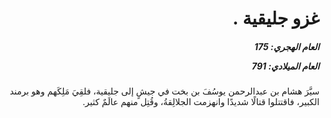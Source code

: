 <h1 dir="rtl">غزو جليقية .</h1>

<h5 dir="rtl">العام الهجري:  175

العام الميلادي: 791

</h5>

<p dir="rtl">سيَّرَ هشام بن عبدالرحمن يوسُفَ بن بخت في جيشٍ إلى جليقية، فلقِيَ مَلِكَهم وهو برمند الكبير، فاقتتلوا قتالًا شديدًا وانهزمت الجلالِقةُ، وقُتِل منهم عالَمٌ كثير.</p></br>

